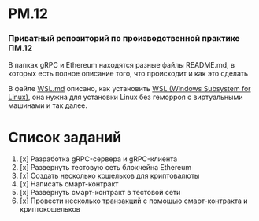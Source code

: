 # PM.12
### Приватный репозиторий по производственной практике ПМ.12 
В папках gRPC и Ethereum находятся разные файлы README.md, в которых есть полное описание того, что происходит и как это сделать

В файле [WSL.md](https://github.com/Net2Fox/PM.12/blob/master/WSL.md) описано, как установить [WSL (Windows Subsystem for Linux)](https://docs.microsoft.com/ru-ru/windows/wsl/install), она нужна для установки Linux без геморроя с виртуальными машинами и так далее.
# Список заданий
1. [x] Разработка gRPC-сервера и gRPC-клиента
2. [x] Развернуть тестовую сеть блокчейна Ethereum
3. [x] Создать несколько кошельков для криптовалюты
4. [x] Написать смарт-контракт
5. [x] Развернуть смарт-контракт в тестовой сети
6. [x] Провести несколько транзакций с помощью смарт-контракта и криптокошельков
